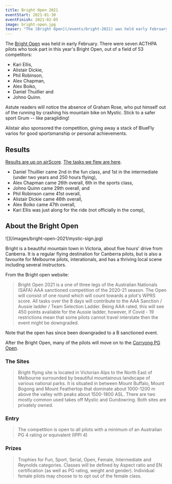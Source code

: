 ```yaml
---
title: Bright Open 2021
eventStart: 2021-01-30
eventFinish: 2021-02-05
image: bright-open.jpg
teaser: "The [Bright Open](/events/bright-2021) was held early February. Eight Canberra pilots competed in three tasks."
---
```

The [Bright Open](https://airtribune.com/bright-open-2021/info) was held in early February.
There were seven ACTHPA pilots who took part in this year's Bright Open, out of a field of 53 competitors:

- Kari Ellis,
- Alistair Dickie,
- Phil Robinson,
- Alex Chapman,
- Alex Boiko,
- Daniel Thuillier and
- Johno Quinn.

Astute readers will notice the absence of Graham Rose, who put himself out of the running by crashing his mountain bike on Mystic.
Stick to a safer sport Grum -- like paragliding!

Alistair also sponsored the competition, giving away a stack of BlueFly varios for good sportsmanship or personal achievements.

## Results

[Results are up on airScore](http://xc.highcloud.net/comp_overall.html?comPk=310).
[The tasks we flew are here](http://xc.highcloud.net/task_overview.html?comPk=310).

- Daniel Thuillier came 2nd in the fun class, and 1st in the intermediate (under two years and 250 hours flying),
- Alex Chapman came 26th overall, 6th in the sports class,
- Johno Quinn came 29th overall, and
- Phil Robinson came 41st overall,
- Alistair Dickie came 46th overall,
- Alex Boiko came 47th overall,
- Kari Ellis was just along for the ride (not officially in the comp),

## About the Bright Open

<div class="inline-img">
![](/images/bright-open-2021/mystic-sign.jpg)
</div>

Bright is a beautiful mountain town in Victoria, about five hours' drive from Canberra.
It is a regular flying destination for Canberra pilots, but is also a favourite for Melbourne pilots, interationals, and has a thriving local scene including several instructors.

From the Bright open website:

> Bright Open 2021 is a one of three legs of the Australian Nationals (SAFA) AAA sanctioned competition of the 2020-21 season.
> The Open will consist of one round which will count towards a pilot's WPRS score.
> All tasks over the 8 days will contribute to the AAA Sanction / Aussie ladder / Team Selection Ladder.
> Being AAA rated, this will see 450 points available for the Aussie ladder, however, if Covid - 19 restrictions mean that some pilots cannot travel interstate then the event might be downgraded.

Note that the open has since been downgraded to a B sanctioned event.

After the Bright Open, many of the pilots will move on to the [Corryong PG Open](../corryong-2021).

### The Sites

> Bright flying site is located in Victorian Alps to the North East of Melbourne surrounded by beautiful mountainous landscape of various national parks.
> It is situated in between Mount Buffalo, Mount Bogong and Mount Feathertop that dominate about 1000-1200 m above the valley with peaks about 1500-1800 ASL.
> There are two mostly common used takes off Mystic and Gundowring.
> Both sites are privately owned.

### Entry

> The competition is open to all pilots with a minimum of an Australian PG 4 rating or equivalent (IPPI 4)

### Prizes

> Trophies for Fun, Sport, Serial, Open, Female, Intermediate and Reynolds categories.
> Classes will be defined by Aspect ratio and EN certification (as well as PG rating, weight and gender).
> Individual female pilots may choose to to opt out of the female class.

